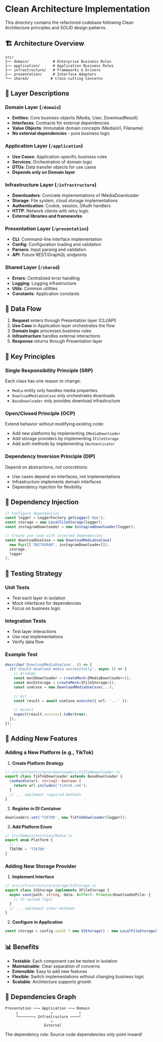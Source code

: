 # Clean Architecture Implementation

This directory contains the refactored codebase following Clean Architecture principles and SOLID design patterns.

## 🏗️ Architecture Overview

```
src/
├── domain/           # Enterprise Business Rules
├── application/      # Application Business Rules  
├── infrastructure/   # Frameworks & Drivers
├── presentation/     # Interface Adapters
└── shared/          # Cross-cutting Concerns
```

## 📁 Layer Descriptions

### Domain Layer (`/domain`)
- **Entities**: Core business objects (Media, User, DownloadResult)
- **Interfaces**: Contracts for external dependencies
- **Value Objects**: Immutable domain concepts (MediaUrl, Filename)
- **No external dependencies** - pure business logic

### Application Layer (`/application`)
- **Use Cases**: Application-specific business rules
- **Services**: Orchestration of domain logic
- **DTOs**: Data transfer objects for use cases
- **Depends only on Domain layer**

### Infrastructure Layer (`/infrastructure`)
- **Downloaders**: Concrete implementations of IMediaDownloader
- **Storage**: File system, cloud storage implementations
- **Authentication**: Cookie, session, OAuth handlers
- **HTTP**: Network clients with retry logic
- **External libraries and frameworks**

### Presentation Layer (`/presentation`)
- **CLI**: Command-line interface implementation
- **Config**: Configuration loading and validation
- **Parsers**: Input parsing and validation
- **API**: Future REST/GraphQL endpoints

### Shared Layer (`/shared`)
- **Errors**: Centralized error handling
- **Logging**: Logging infrastructure
- **Utils**: Common utilities
- **Constants**: Application constants

## 🔄 Data Flow

1. **Request** enters through Presentation layer (CLI/API)
2. **Use Case** in Application layer orchestrates the flow
3. **Domain logic** processes business rules
4. **Infrastructure** handles external interactions
5. **Response** returns through Presentation layer

## 🎯 Key Principles

### Single Responsibility Principle (SRP)
Each class has one reason to change:
- `Media` entity only handles media properties
- `DownloadMediaUseCase` only orchestrates downloads
- `BaseDownloader` only provides download infrastructure

### Open/Closed Principle (OCP)
Extend behavior without modifying existing code:
- Add new platforms by implementing `IMediaDownloader`
- Add storage providers by implementing `IFileStorage`
- Add auth methods by implementing `IAuthenticator`

### Dependency Inversion Principle (DIP)
Depend on abstractions, not concretions:
- Use cases depend on interfaces, not implementations
- Infrastructure implements domain interfaces
- Dependency injection for flexibility

## 💉 Dependency Injection

```typescript
// Configure dependencies
const logger = LoggerFactory.getLogger('App');
const storage = new LocalFileStorage(logger);
const instagramDownloader = new InstagramDownloader(logger);

// Create use case with injected dependencies
const downloadUseCase = new DownloadMediaUseCase(
  new Map([['INSTAGRAM', instagramDownloader]]),
  storage,
  logger
);
```

## 🧪 Testing Strategy

### Unit Tests
- Test each layer in isolation
- Mock interfaces for dependencies
- Focus on business logic

### Integration Tests
- Test layer interactions
- Use real implementations
- Verify data flow

### Example Test
```typescript
describe('DownloadMediaUseCase', () => {
  it('should download media successfully', async () => {
    // Arrange
    const mockDownloader = createMock<IMediaDownloader>();
    const mockStorage = createMock<IFileStorage>();
    const useCase = new DownloadMediaUseCase(...);
    
    // Act
    const result = await useCase.execute({ url: '...' });
    
    // Assert
    expect(result.success).toBe(true);
  });
});
```

## 🚀 Adding New Features

### Adding a New Platform (e.g., TikTok)

1. **Create Platform Strategy**
```typescript
// src/infrastructure/downloaders/TikTokDownloader.ts
export class TikTokDownloader extends BaseDownloader {
  canHandle(url: string): boolean {
    return url.includes('tiktok.com');
  }
  // ... implement required methods
}
```

2. **Register in DI Container**
```typescript
downloaders.set('TIKTOK', new TikTokDownloader(logger));
```

3. **Add Platform Enum**
```typescript
// src/domain/entities/Media.ts
export enum Platform {
  // ...
  TIKTOK = 'TIKTOK'
}
```

### Adding New Storage Provider

1. **Implement Interface**
```typescript
// src/infrastructure/storage/S3Storage.ts
export class S3Storage implements IFileStorage {
  async save(path: string, data: Buffer): Promise<DownloadedFile> {
    // S3 upload logic
  }
  // ... implement other methods
}
```

2. **Configure in Application**
```typescript
const storage = config.useS3 ? new S3Storage() : new LocalFileStorage();
```

## 📊 Benefits

- **Testable**: Each component can be tested in isolation
- **Maintainable**: Clear separation of concerns
- **Extensible**: Easy to add new features
- **Flexible**: Switch implementations without changing business logic
- **Scalable**: Architecture supports growth

## 🔗 Dependencies Graph

```
Presentation ──→ Application ──→ Domain
     ↓               ↓            ↑
     └───────→ Infrastructure ────┘
                     ↓
                  External
```

The dependency rule: Source code dependencies only point inward!